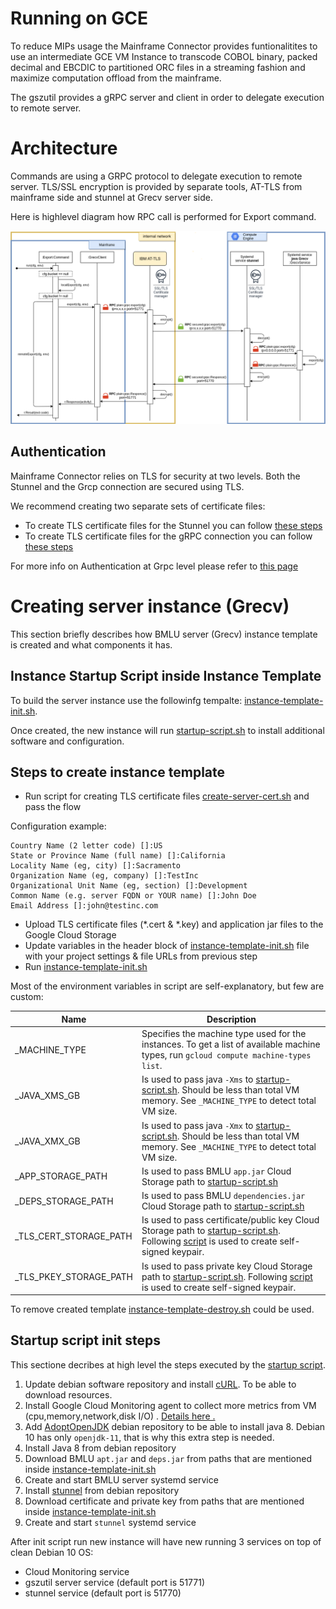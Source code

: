 # Running on GCE

To reduce MIPs usage the Mainframe Connector provides funtionalitites to use an intermediate GCE VM Instance to transcode COBOL binary, packed decimal and EBCDIC to partitioned ORC files in a streaming fashion and maximize computation offload from the mainframe.

The gszutil provides a gRPC server and client in order to delegate execution to remote server.


# Architecture 
Commands are using a GRPC protocol to delegate execution to remote server. TLS/SSL encryption is provided by separate tools, AT-TLS from mainframe side and stunnel at Grecv server side.

Here is highlevel diagram how RPC call is performed for Export command. 

![bq_export_rpc_call](../../img/bq_export_rpc_call.png)

## Authentication
Mainframe Connector relies on TLS for security at two levels. Both the Stunnel and the Grcp connection are secured using TLS.

We recommend creating two separate sets of certificate files:
- To create TLS certificate files for the Stunnel you can follow [these steps](./create-server-cert.sh)
- To create TLS certificate files for the gRPC connection you can follow [these steps](https://github.com/grpc/grpc-java/blob/master/testing/src/main/resources/certs/README)

For more info on Authentication at Grpc level please refer to [this page](https://github.com/grpc/grpc-java/tree/master/examples/example-tls)

# Creating server instance (Grecv)


This section briefly describes how BMLU server (Grecv) instance template is created and what components it has.

## Instance Startup Script inside Instance Template

To build the server instance use the followinfg tempalte: [instance-template-init.sh](./instance-template-init.sh). 

Once created, the new instance will run [startup-script.sh](./startup-script.sh) to install additional software and configuration.


## Steps to create instance template

- Run script for creating TLS certificate files [create-server-cert.sh](./create-server-cert.sh) and pass the flow

Configuration example: 
```
Country Name (2 letter code) []:US
State or Province Name (full name) []:California
Locality Name (eg, city) []:Sacramento
Organization Name (eg, company) []:TestInc
Organizational Unit Name (eg, section) []:Development
Common Name (e.g. server FQDN or YOUR name) []:John Doe
Email Address []:john@testinc.com
```
- Upload TLS certificate files (*.cert & *.key) and application jar files to the Google Cloud Storage
- Update variables in the header block of [instance-template-init.sh](./instance-template-init.sh) file with your project settings & file URLs from previous step
- Run [instance-template-init.sh](./instance-template-init.sh)

Most of the environment variables in script are self-explanatory, but few are custom:

|Name|Description|
|---|---|
|_MACHINE_TYPE| Specifies the machine type used for the instances. To get a list of available machine types, run `gcloud compute machine-types list`. |
|_JAVA_XMS_GB| Is used to pass java `-Xms` to [startup-script.sh](./startup-script.sh). Should be less than total VM memory. See `_MACHINE_TYPE` to detect total VM size. |
|_JAVA_XMX_GB| Is used to pass java `-Xmx` to [startup-script.sh](./startup-script.sh). Should be less than total VM memory. See `_MACHINE_TYPE` to detect total VM size. |
|_APP_STORAGE_PATH| Is used to pass BMLU `app.jar` Cloud Storage path to [startup-script.sh](./startup-script.sh) |
|_DEPS_STORAGE_PATH| Is used to pass BMLU `dependencies.jar` Cloud Storage path to [startup-script.sh](./startup-script.sh) |
|_TLS_CERT_STORAGE_PATH| Is used to pass certificate/public key Cloud Storage path to [startup-script.sh](./startup-script.sh). Following [script](../certs/create-server-cert.sh) is used to create self-signed keypair.|
|_TLS_PKEY_STORAGE_PATH| Is used to pass private key Cloud Storage path to [startup-script.sh](./startup-script.sh). Following [script](../certs/create-server-cert.sh) is used to create self-signed keypair.|

To remove created template [instance-template-destroy.sh](./instance-template-destroy.sh) could be used.



## Startup script init steps

This sectione decribes at high level the steps executed by the [startup script](./startup-script.sh). 

1. Update debian software repository and install [cURL](https://ru.wikipedia.org/wiki/CURL). To be able to download
   resources.
2. Install Google Cloud Monitoring agent to collect more metrics from VM (cpu,memory,network,disk I/O)
   . [Details here .](https://cloud.google.com/monitoring/agent/monitoring/installation#agent-install-latest-linux)
3. Add [AdoptOpenJDK](https://adoptopenjdk.net/) debian repository to be able to install java 8. Debian 10 has
   only `openjdk-11`, that is why this extra step is needed.
4. Install Java 8 from debian repository
5. Download BMLU `apt.jar` and `deps.jar` from paths that are mentioned
   inside [instance-template-init.sh](./instance-template-init.sh)
6. Create and start BMLU server systemd service
7. Install [stunnel](https://www.stunnel.org/) from debian repository
8. Download certificate and private key from paths that are mentioned
   inside  [instance-template-init.sh](./instance-template-init.sh)
9. Create and start `stunnel` systemd service


After init script run new instance will have new running 3 services on top of clean Debian 10 OS:

- Cloud Monitoring service
- gszutil server service (default port is 51771)
- stunnel service (default port is 51770)